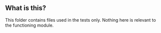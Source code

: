 
## What is this? 

This folder contains files used in the tests only. Nothing here is relevant to the 
functioning module.
